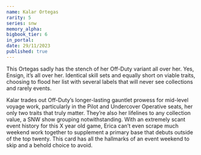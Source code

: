 ```yaml
---
name: Kalar Ortegas
rarity: 5
series: snw
memory_alpha:
bigbook_tier: 6
in_portal:
date: 29/11/2023
published: true
---
```


This Ortegas sadly has the stench of her Off-Duty variant all over her. Yes, Ensign, it’s all over her. Identical skill sets and equally short on viable traits, choosing to flood her list with several labels that will never see collections and rarely events.

Kalar trades out Off-Duty’s longer-lasting gauntlet prowess for mid-level voyage work, particularly in the Pilot and Undercover Operative seats, her only two traits that truly matter. They’re also her lifelines to any collection value, a SNW show grouping notwithstanding. With an extremely scant event history for this X year old game, Erica can’t even scrape much weekend work together to supplement a primary base that debuts outside of the top twenty. This card has all the hallmarks of an event weekend to skip and a behold choice to avoid.

